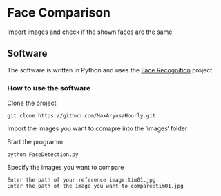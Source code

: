 # Face Comparison

Import images and check if the shown faces are the same

## Software

The software is written in Python and uses the [Face Recognition](https://pypi.org/project/face-recognition/) project.

### How to use the software

Clone the project
`````
git clone https://github.com/MaxAryus/Hourly.git
`````

Import the images you want to comapre into the ‘images‘ folder

Start the programm
`````
python FaceDetection.py
`````

Specify the images you want to compare
`````
Enter the path of your reference image:tim01.jpg
Enter the path of the image you want to compare:tim01.jpg
`````

